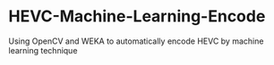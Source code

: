 # HEVC-Machine-Learning-Encode
Using OpenCV and WEKA to automatically encode HEVC by machine learning technique
